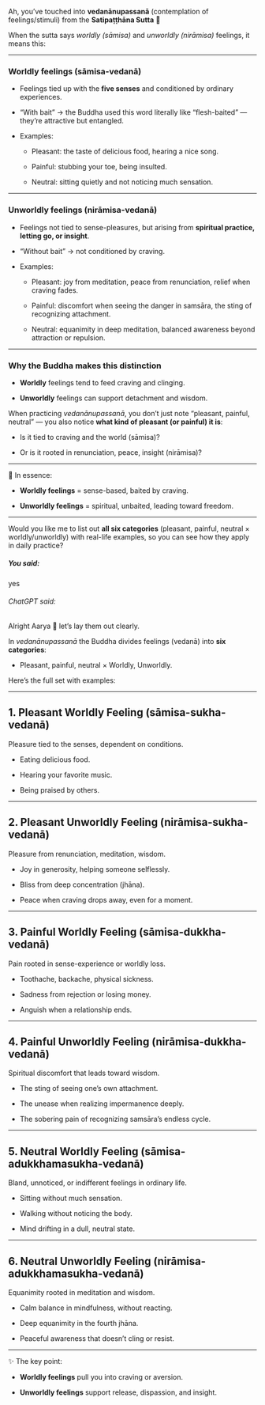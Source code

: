 Ah, you’ve touched into **vedanānupassanā** (contemplation of feelings/stimuli) from the **Satipaṭṭhāna Sutta** 🌿

When the sutta says _worldly (sāmisa)_ and _unworldly (nirāmisa)_ feelings, it means this:

---

### **Worldly feelings (sāmisa-vedanā)**

- Feelings tied up with the **five senses** and conditioned by ordinary experiences.
    
- “With bait” → the Buddha used this word literally like “flesh-baited” — they’re attractive but entangled.
    
- Examples:
    
    - Pleasant: the taste of delicious food, hearing a nice song.
        
    - Painful: stubbing your toe, being insulted.
        
    - Neutral: sitting quietly and not noticing much sensation.
        

---

### **Unworldly feelings (nirāmisa-vedanā)**

- Feelings not tied to sense-pleasures, but arising from **spiritual practice, letting go, or insight**.
    
- “Without bait” → not conditioned by craving.
    
- Examples:
    
    - Pleasant: joy from meditation, peace from renunciation, relief when craving fades.
        
    - Painful: discomfort when seeing the danger in samsāra, the sting of recognizing attachment.
        
    - Neutral: equanimity in deep meditation, balanced awareness beyond attraction or repulsion.
        

---

### Why the Buddha makes this distinction

- **Worldly** feelings tend to feed craving and clinging.
    
- **Unworldly** feelings can support detachment and wisdom.
    

When practicing _vedanānupassanā_, you don’t just note “pleasant, painful, neutral” — you also notice **what kind of pleasant (or painful) it is**:

- Is it tied to craving and the world (sāmisa)?
    
- Or is it rooted in renunciation, peace, insight (nirāmisa)?
    

---

🌸 In essence:

- **Worldly feelings** = sense-based, baited by craving.
    
- **Unworldly feelings** = spiritual, unbaited, leading toward freedom.
    

---

Would you like me to list out **all six categories** (pleasant, painful, neutral × worldly/unworldly) with real-life examples, so you can see how they apply in daily practice?

##### You said:

yes

###### ChatGPT said:

Alright Aarya 🌿 let’s lay them out clearly.

In _vedanānupassanā_ the Buddha divides feelings (vedanā) into **six categories**:

- Pleasant, painful, neutral × Worldly, Unworldly.
    

Here’s the full set with examples:

---

## **1. Pleasant Worldly Feeling (sāmisa-sukha-vedanā)**

Pleasure tied to the senses, dependent on conditions.

- Eating delicious food.
    
- Hearing your favorite music.
    
- Being praised by others.
    

---

## **2. Pleasant Unworldly Feeling (nirāmisa-sukha-vedanā)**

Pleasure from renunciation, meditation, wisdom.

- Joy in generosity, helping someone selflessly.
    
- Bliss from deep concentration (jhāna).
    
- Peace when craving drops away, even for a moment.
    

---

## **3. Painful Worldly Feeling (sāmisa-dukkha-vedanā)**

Pain rooted in sense-experience or worldly loss.

- Toothache, backache, physical sickness.
    
- Sadness from rejection or losing money.
    
- Anguish when a relationship ends.
    

---

## **4. Painful Unworldly Feeling (nirāmisa-dukkha-vedanā)**

Spiritual discomfort that leads toward wisdom.

- The sting of seeing one’s own attachment.
    
- The unease when realizing impermanence deeply.
    
- The sobering pain of recognizing samsāra’s endless cycle.
    

---

## **5. Neutral Worldly Feeling (sāmisa-adukkhamasukha-vedanā)**

Bland, unnoticed, or indifferent feelings in ordinary life.

- Sitting without much sensation.
    
- Walking without noticing the body.
    
- Mind drifting in a dull, neutral state.
    

---

## **6. Neutral Unworldly Feeling (nirāmisa-adukkhamasukha-vedanā)**

Equanimity rooted in meditation and wisdom.

- Calm balance in mindfulness, without reacting.
    
- Deep equanimity in the fourth jhāna.
    
- Peaceful awareness that doesn’t cling or resist.
    

---

✨ The key point:

- **Worldly feelings** pull you into craving or aversion.
    
- **Unworldly feelings** support release, dispassion, and insight.
